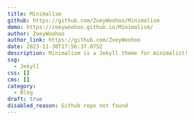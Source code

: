 ```yaml
---
title: Minimalism
github: https://github.com/ZoeyWoohoo/Minimalism
demo: https://zoeywoohoo.github.io/Minimalism/
author: ZoeyWoohoo
author_link: https://github.com/ZoeyWoohoo
date: 2023-11-30T17:56:37.875Z
description: Minimalism is a Jekyll theme for minimalist!
ssg:
  - Jekyll
css: []
cms: []
category:
  - Blog
draft: true
disabled_reason: Github repo not found
---
```

